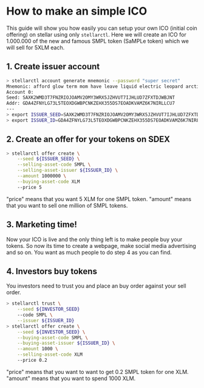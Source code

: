 How to make an simple ICO
=========================

This guide will show you how easily you can setup your own ICO (initial coin offering) on stellar using only `stellarctl`.
Here we will create an ICO for 1.000.000 of the new and famous SMPL token (SaMPLe token) which we will sell for 5XLM each.

## 1. Create issuer account

```bash
> stellarctl account generate mnemonic --password "super secret"
Mnemonic: afford glow term mom have leave liquid electric leopard arctic outer extend perfect silly attract vacant chef cover noise dinosaur glide valid source frame
Account 0:
Seed: SAXK2WMD3T7FNZRIOJOAMV2OMY3WRX5JZHVUT7IJHLUD7ZFXTDJWBJNT
Addr: GDA4ZFNYLG73L5TEOXDGWBPCNKZEHX355DS7EOADKVAMZ6K7NIRLLCU7
---
> export ISSUER_SEED=SAXK2WMD3T7FNZRIOJOAMV2OMY3WRX5JZHVUT7IJHLUD7ZFXTDJWBJNT
> export ISSUER_ID=GDA4ZFNYLG73L5TEOXDGWBPCNKZEHX355DS7EOADKVAMZ6K7NIRLLCU7
```

## 2. Create an offer for your tokens on SDEX

```bash
> stellarctl offer create \
    --seed ${ISSUER_SEED} \
    --selling-asset-code SMPL \
    --selling-asset-issuer ${ISSUER_ID} \
    --amount 1000000 \
    --buying-asset-code XLM
    --price 5
```

"price" means that you want 5 XLM for one SMPL token.
"amount" means that you want to sell one million of SMPL tokens.

## 3. Marketing time!

Now your ICO is live and the only thing left is to make people buy your tokens. So now its time to create a webpage, make social media advertising and so on.
You want as much people to do step 4 as you can find.

## 4. Investors buy tokens

You investors need to trust you and place an buy order against your sell order.

```bash
> stellarctl trust \
    --seed ${INVESTOR_SEED}
    --code SMPL \
    --issuer ${ISSUER_ID}
> stellarctl offer create \
    --seed ${INVESTOR_SEED} \
    --buying-asset-code SMPL \
    --buying-asset-issuer ${ISSUER_ID} \
    --amount 1000 \
    --selling-asset-code XLM
    --price 0.2
```

"price" means that you want to want to get 0.2 SMPL token for one XLM.
"amount" means that you want to spend 1000 XLM.
